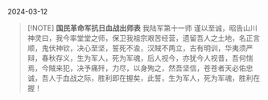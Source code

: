 2024-03-12


> [!NOTE] **国民革命军抗日血战出师表**
> 我陆军第十一师 谨以至诚，昭告山川神灵曰，我今率堂堂之师，保卫我祖宗艰苦经营，遗留吾人之土地，名正言顺，鬼伏神钦，决心至坚，誓死不渝，汉賊不两立，古有明训，华夷须严辩，春秋存义，生为军人，死为军魂，后人视今，亦犹今人视昔，吾何惴焉，今賊来犯，决予痛歼，力尽，以身殉之，然吾坚信，苍苍者天必佑忠诚，吾人于血战之际，胜利即在握矣，此誓，生为军人，死为军魂，胜利在握！
